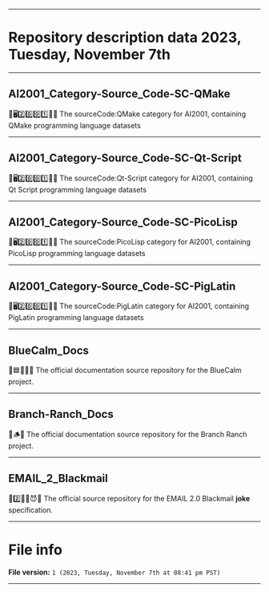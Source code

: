 
***

# Repository description data 2023, Tuesday, November 7th

---

## AI2001_Category-Source_Code-SC-QMake

🧠️🖥️2️⃣️0️⃣️0️⃣️1️⃣️💾️📜️ The sourceCode:QMake category for AI2001, containing QMake programming language datasets

---

## AI2001_Category-Source_Code-SC-Qt-Script

🧠️🖥️2️⃣️0️⃣️0️⃣️1️⃣️💾️📜️ The sourceCode:Qt-Script category for AI2001, containing Qt Script programming language datasets

---

## AI2001_Category-Source_Code-SC-PicoLisp

🧠️🖥️2️⃣️0️⃣️0️⃣️1️⃣️💾️📜️ The sourceCode:PicoLisp category for AI2001, containing PicoLisp programming language datasets

---

## AI2001_Category-Source_Code-SC-PigLatin

🧠️🖥️2️⃣️0️⃣️0️⃣️1️⃣️💾️📜️ The sourceCode:PigLatin category for AI2001, containing PigLatin programming language datasets

---

## BlueCalm_Docs

🔵️🟦️🔷️🔹️📖️ The official documentation source repository for the BlueCalm project.

---

## Branch-Ranch_Docs

🌲️🪵️📖️ The official documentation source repository for the Branch Ranch project.

---

## EMAIL_2_Blackmail

📧️2️⃣️🦹‍♀️️😈️📖️ The official source repository for the EMAIL 2.0 Blackmail **joke** specification.

***

# File info

**File version:** `1 (2023, Tuesday, November 7th at 08:41 pm PST)`

***

